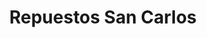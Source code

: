 ---
title: "Repuestos San Carlos"
url: /san-francisco-de-macoris/repuestos-san-carlos/
shop: Autoteile
---